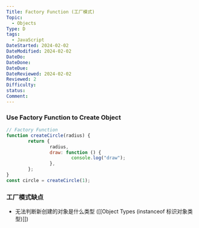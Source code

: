 ```yaml
---
Title: Factory Function (工厂模式)
Topic:
  - Objects
Type: D
tags:
  - JavaScript
DateStarted: 2024-02-02
DateModified: 2024-02-02
DateDo: 
DateDone: 
DateDue: 
DateReviewed: 2024-02-02
Reviewed: 2
Difficulty: 
status: 
Comment:
---
```

### Use Factory Function to Create Object 
```js
// Factory Function
function createCircle(radius) {
		return {
				radius,
				draw: function () {
						console.log("draw");
				},
		};
}
const circle = createCircle(1);
```

### 工厂模式缺点
- 无法判断新创建的对象是什么类型 ([[Object Types (instanceof 标识对象类型)]])
